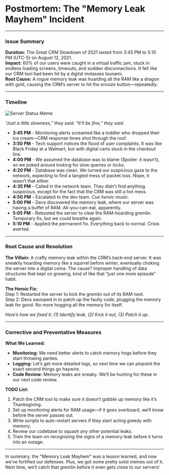 # Postmortem: The "Memory Leak Mayhem" Incident

---

### Issue Summary

**Duration:** The Great CRM Slowdown of 2021 lasted from 3:45 PM to 5:10 PM (UTC-5) on August 12, 2021.  
**Impact:** 60% of our users were caught in a virtual traffic jam, stuck in endless loading screens, timeouts, and sudden disconnections. It felt like our CRM tool had been hit by a digital molasses tsunami.  
**Root Cause:** A rogue memory leak was hoarding all the RAM like a dragon with gold, causing the CRM’s server to hit the snooze button—repeatedly.

---

### Timeline

![Server Status Meme](https://media1.tenor.com/m/I-0U2q1pm3oAAAAC/im-fine-its-fine.gif)

*“Just a little slowness,” they said. “It’ll be fine,” they said.*  

- **3:45 PM** - Monitoring alerts screamed like a toddler who dropped their ice cream—CRM response times shot through the roof.
- **3:50 PM** - Tech support notices the flood of user complaints. It was like Black Friday at a Walmart, but with digital carts stuck in the checkout line.
- **4:00 PM** - We assumed the database was to blame (Spoiler: it wasn’t), so we poked around looking for slow queries or locks.
- **4:20 PM** - Database was clean. We turned our suspicious gaze to the network, expecting to find a tangled mess of packet loss. Nope, it wasn’t that either.
- **4:35 PM** - Called in the network team. They didn’t find anything suspicious, except for the fact that the CRM was still a hot mess.
- **4:50 PM** - Escalated to the dev team. *Cue heroic music.*
- **5:00 PM** - Devs discovered the memory leak, where our server was having a buffet of RAM. All-you-can-eat, apparently.
- **5:05 PM** - Rebooted the server to clear the RAM-hoarding gremlin. Temporary fix, but we could breathe again.
- **5:10 PM** - Applied the permanent fix. Everything back to normal. Crisis averted. 

---

### Root Cause and Resolution

**The Villain:** A crafty memory leak within the CRM’s back-end server. It was sneakily hoarding memory like a squirrel before winter, eventually choking the server into a digital coma. The cause? Improper handling of data structures that kept on growing, kind of like that “just one more episode” habit.

**The Heroic Fix:**  
Step 1: Restarted the server to kick the gremlin out of its RAM nest.  
Step 2: Devs swooped in to patch up the faulty code, plugging the memory leak for good. No more hogging all the memory for itself.

*Here’s how we fixed it: (1) Identify leak, (2) Kick it out, (3) Patch it up.*

---

### Corrective and Preventative Measures

**What We Learned:**  
- **Monitoring:** We need better alerts to catch memory hogs before they start throwing parties.
- **Logging:** Let’s get more detailed logs, so next time we can pinpoint the exact second things go haywire.
- **Code Review:** Memory leaks are sneaky. We’ll be hunting for these in our next code review.

**TODO List:**
1. Patch the CRM tool to make sure it doesn’t gobble up memory like it’s Thanksgiving.
2. Set up monitoring alerts for RAM usage—if it goes overboard, we’ll know before the server passes out.
3. Write scripts to auto-restart servers if they start acting greedy with memory.
4. Review our codebase to squash any other potential leaks.
5. Train the team on recognizing the signs of a memory leak before it turns into an outage.

---

In summary, the "Memory Leak Mayhem" was a lesson learned, and now we’ve fortified our defenses. Plus, we got some pretty solid memes out of it. Next time, we’ll catch that gremlin before it even gets close to our servers!
